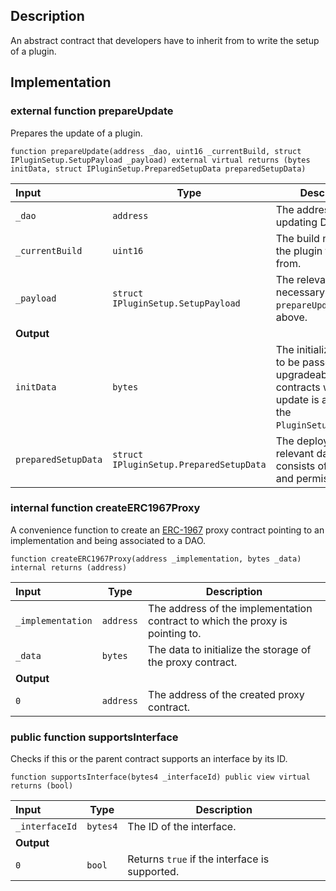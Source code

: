 ## Description

An abstract contract that developers have to inherit from to write the setup of a plugin.

## Implementation

### external function prepareUpdate

Prepares the update of a plugin.

```solidity
function prepareUpdate(address _dao, uint16 _currentBuild, struct IPluginSetup.SetupPayload _payload) external virtual returns (bytes initData, struct IPluginSetup.PreparedSetupData preparedSetupData)
```

| Input               | Type                                    | Description                                                                                                             |
| :------------------ | --------------------------------------- | ----------------------------------------------------------------------------------------------------------------------- |
| `_dao`              | `address`                               | The address of the updating DAO.                                                                                        |
| `_currentBuild`     | `uint16`                                | The build number of the plugin to update from.                                                                          |
| `_payload`          | `struct IPluginSetup.SetupPayload`      | The relevant data necessary for the `prepareUpdate`. see above.                                                         |
| **Output**          |                                         |
| `initData`          | `bytes`                                 | The initialization data to be passed to upgradeable contracts when the update is applied in the `PluginSetupProcessor`. |
| `preparedSetupData` | `struct IPluginSetup.PreparedSetupData` | The deployed plugin's relevant data which consists of helpers and permissions.                                          |

### internal function createERC1967Proxy

A convenience function to create an [ERC-1967](https://eips.ethereum.org/EIPS/eip-1967) proxy contract pointing to an implementation and being associated to a DAO.

```solidity
function createERC1967Proxy(address _implementation, bytes _data) internal returns (address)
```

| Input             | Type      | Description                                                                   |
| :---------------- | --------- | ----------------------------------------------------------------------------- |
| `_implementation` | `address` | The address of the implementation contract to which the proxy is pointing to. |
| `_data`           | `bytes`   | The data to initialize the storage of the proxy contract.                     |
| **Output**        |           |
| `0`               | `address` | The address of the created proxy contract.                                    |

### public function supportsInterface

Checks if this or the parent contract supports an interface by its ID.

```solidity
function supportsInterface(bytes4 _interfaceId) public view virtual returns (bool)
```

| Input          | Type     | Description                                   |
| :------------- | -------- | --------------------------------------------- |
| `_interfaceId` | `bytes4` | The ID of the interface.                      |
| **Output**     |          |
| `0`            | `bool`   | Returns `true` if the interface is supported. |

<!--CONTRACT_END-->
